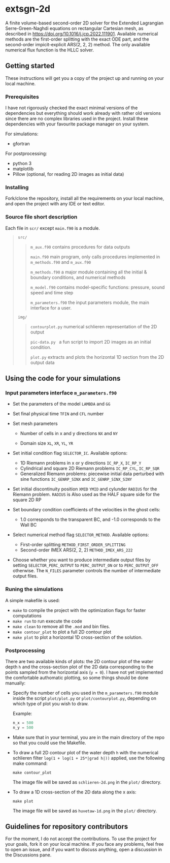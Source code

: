 # extsgn-2d
A finite volume-based second-order 2D solver for the Extended Lagrangian Serre-Green-Naghdi equations on rectangular Cartesian mesh, as described in https://doi.org/10.1016/j.jcp.2022.111901. Available numerical methods are the first-order splitting with the exact ODE part, and the second-order impicit-explicit ARS(2, 2, 2) method. The only available numerical flux function is the HLLC solver.

## Getting started
These instructions will get you a copy of the project up and running on your local machine.

### Prerequisites

I have not rigorously checked the exact minimal versions of the dependencies but everything should work already with rather old versions since there are no complex libraries used in the project. Install these dependencies with your favourite package manager on your system.

For simulations:

* gfortran

For postprocessing:

* python 3
* matplotlib
* Pillow (optional, for reading 2D images as initial data)

### Installing

Fork/clone the repository, install all the requirements on your local machine, and open the project with any IDE or text editor.

### Source file short description

Each file in `scr/`  except `main.f90` is a module.

> `src/`
>
> > `m_aux.f90`  contains procedures for data outputs
> >
> > `main.f90`  main program, only calls procedures implemented in `m_methods.f90` and `m_aux.f90`
> >
> > `m_methods.f90` a major module containing all the initial & boundary conditions, and numerical methods
> >
> > `m_model.f90` contains model-specific functions: pressure, sound speed and time step
> >
> > `m_parameters.f90` the input parameters module, the main interface for a user.
>
> `img/`
>
> > `contourplot.py` numerical schlieren representation of the 2D output
> >
> > `pic-data.py ` a fun script to import 2D images as an initial condition.
> >
> > `plot.py` extracts and plots the horizontal 1D section from the 2D output data



## Using the code for your simulations

### Input parameters interface `m_parameters.f90`

* Set the parameters of the model `LAMBDA` and `GG`

* Set final physical time `TFIN` and `CFL` number

* Set mesh parameters

    * Number of cells in x and y directions `NX` and `NY`

    * Domain size `XL`, `XR`, `YL`, `YR`

* Set initial condition flag `SELECTOR_IC`. Available options:
    * 1D Riemann problems in x or y directions `IC_RP_X`, `IC_RP_Y`
    * Cylindrical and square 2D Riemann problems `IC_RP_CYL`, `IC_RP_SQR`
    * Generalized Riemann problems: piecewise initial data perturbed with sine functions `IC_GENRP_SINX` and  `IC_GENRP_SINX_SINY`
* Set initial discontinuity position `XMID` `YMID` and cylunder `RADIUS` for the Riemann problem. `RADIUS` is Also used as the HALF square side for the square 2D RP

* Set boundary condition coefficients of the velocities in the ghost cells:
    * 1.0 corresponds to the transparent BC, and -1.0 corresponds to the Wall BC
* Select numerical method flag `SELECTOR_METHOD`. Available options:
    * First-order splitting `METHOD_FIRST_ORDER_SPLITTING`
    * Second-order IMEX ARS(2, 2, 2) `METHOD_IMEX_ARS_222`
* Choose whether you want to produce intermediate output files by setting `SELECTOR_PERC_OUTPUT` to `PERC_OUTPUT_ON` or to `PERC_OUTPUT_OFF` otherwise. The `N_FILES` parameter controls the number of intermediate output files.



### Runing the simulations

A simple makefile is used:

* `make` to compile the project with the optimization flags for faster computations
* `make run` to run execute the code
* `make clean` to remove all the `.mod` and bin files.
* `make contour_plot` to plot a full 2D contour plot
* `make plot` to plot a horizontal 1D cross-section of the solution.



### Postprocessing

There are two available kinds of plots: the 2D contour plot of the water depth `h` and the cross-section plot of the 2D data corresponding to the points sampled from the horizontal axis (`y = 0`).
I have not yet implemented the comfortable authomatic plotting, so some things should be done manually:

* Specify the number of cells you used in the `m_parameters.f90` module inside the script `plot/plot.py` or `plot/contourplot.py`, depending on which type of plot you wish to draw.

    Example:

    ```python
    n_x = 500
    n_y = 500
    ```
* Make sure that in your terminal, you are in the main directory of the repo so that you could use the Makefile.

* To draw a full 2D contour plot of the water depth `h` with the numerical schlieren filter `log(1 + log(1 + 25*|grad h|))` applied, use the following make command:

    ```shell
    make contour_plot
    ```

  The image file will be saved as `schlieren-2d.png` in the `plot/` directory.


* To draw a 1D cross-section of the 2D data along the x axis:

    ```shell
    make plot
    ```

  The image file will be saved as `huvetaw-1d.png` in the `plot/` directory.



## Guidelines for repository contributors

For the moment, I do not accept the contributions. To use the project for your goals, fork it on your local machine. If you face any problems, feel free to open an issue, and if you want to discuss anything, open a discussion in the Discussions pane.
